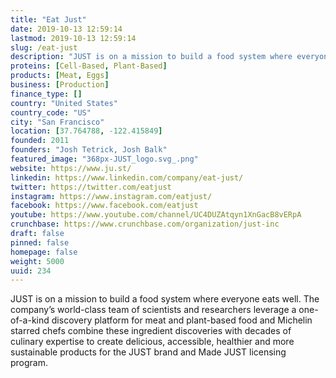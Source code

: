 ```yaml
---
title: "Eat Just"
date: 2019-10-13 12:59:14
lastmod: 2019-10-13 12:59:14
slug: /eat-just
description: "JUST is on a mission to build a food system where everyone eats well. The company’s world-class team of scientists and researchers leverage a one-of-a-kind discovery platform for meat and plant-based food and Michelin starred chefs combine these ingredient discoveries with decades of culinary expertise to create delicious, accessible, healthier and more sustainable products for the JUST brand and Made JUST licensing program."
proteins: [Cell-Based, Plant-Based]
products: [Meat, Eggs]
business: [Production]
finance_type: []
country: "United States"
country_code: "US"
city: "San Francisco"
location: [37.764788, -122.415849]
founded: 2011
founders: "Josh Tetrick, Josh Balk"
featured_image: "368px-JUST_logo.svg_.png"
website: https://www.ju.st/
linkedin: https://www.linkedin.com/company/eat-just/
twitter: https://twitter.com/eatjust
instagram: https://www.instagram.com/eatjust/
facebook: https://www.facebook.com/eatjust
youtube: https://www.youtube.com/channel/UC4DUZAtqyn1XnGacB8vERpA
crunchbase: https://www.crunchbase.com/organization/just-inc
draft: false
pinned: false
homepage: false
weight: 5000
uuid: 234
---
```

JUST is on a mission to build a food system where everyone eats well. The company’s world-class team of scientists and researchers leverage a one-of-a-kind discovery platform for meat and plant-based food and Michelin starred chefs combine these ingredient discoveries with decades of culinary expertise to create delicious, accessible, healthier and more sustainable products for the JUST brand and Made JUST licensing program.
